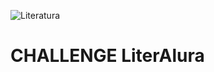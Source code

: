 ![](C:\CursoONE\FormacaoBackend\Challenge\literalura\imagens\literatura.jpg "Literatura")
# CHALLENGE LiterAlura